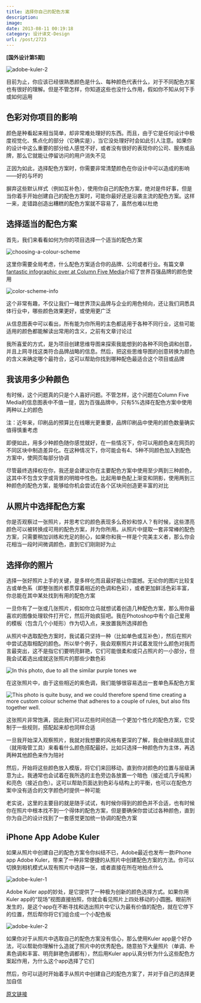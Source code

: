 ```yaml
---
title: 选择你自己的配色方案
description: 
image: 
date: 2013-08-11 00:19:18
category: 设计译文-Design
url: /post/2723
---
```


**[国外设计第5期]**

![adobe-kuler-2](http://uisdc.qiniudn.com/wp-content/uploads/2013/08/adobe-kuler-2.jpg)

目前为止，你应该已经很熟悉颜色是什么、每种颜色代表什么，对于不同配色方案也有很好的理解。但是不管怎样，你知道这些也没什么作用，假如你不知从何下手或如何运用

## 色彩对你项目的影响

颜色是种看起来相当简单，却非常难处理好的东西。而且，由于它是任何设计中极度视觉化、焦点化的部分（它确实是），当它没处理好时会如此引人注意。如果你的设计中这么重要的部分给人感觉不好，或者没有很好的表现你的公司、服务或品牌，那么它就能让停留访问的用户消失不见

正因为如此，选择配色方案时，你需要非常清楚颜色在你设计中可以造成的影响——好的与坏的

摒弃这些默认样式（例如互补色），使用你自己的配色方案，绝对是件好事，但是当你着手开始创建自己的配色方案时，可能你最好还是沿袭主流的配色方案。这样一来，走错路创造出糟糕的配色方案就不容易了，虽然也难以杜绝

## 选择适当的配色方案

首先，我们来看看如何为你的项目选择一个适当的配色方案

![choosing-a-colour-scheme](http://uisdc.qiniudn.com/wp-content/uploads/2013/08/choosing-a-colour-scheme.jpg)

这里你需要全局考虑，什么配色方案适合你的品牌、公司或者行业。有篇文章[fantastic infographic over at Column Five Media](http://columnfivemedia.com/work-items/marketo-infographic-true-colors-what-your-brand-colors-say-about-your-business/ "Brand Colours Infographic at Column Five Media")介绍了世界百强品牌的颜色使用

![color-scheme-info](http://uisdc.qiniudn.com/wp-content/uploads/2013/08/color-scheme-info.png)

这个非常有趣，不仅让我们一睹世界顶尖品牌与企业的用色倾向，还让我们洞悉具体行业中，哪些颜色效果更好，或使用更广泛

从信息图表中可以看出，所有能为你所用的主色都适用于各种不同行业，这些可能适用的颜色都能解读出常用的含义，之前有文章讨论过

我所喜爱的方式，是为项目创建思维导图来探索我能想到的各种不同色调和创意，并且上网寻找这类符合品牌战略的信息。然后，把这些思维导图的创意转换为颜色的含义来确定哪个最符合，这可以帮助你找到哪种配色最适合这个项目或品牌

## 我该用多少种颜色

有时候，这个问题真的只是个人喜好问题。不管怎样，这个问题在Column Five Media的信息图表中不值一提，因为百强品牌中，只有5%选择在配色方案中使用两种以上的颜色

注：近年来，印刷品的预算比在线曝光更重要，品牌印刷品中使用的颜色数量确实值得慎重考虑

即便如此，用多少种颜色随你感觉就好，在一些情况下，你可以用颜色来在网页的不同区块中制造差异化。在这种情况下，你可能会有4、5种不同颜色加入到配色方案中，使网页每部分协调

尽管最终选择权在你，我还是会建议你在主要配色方案中使用至少两到三种颜色，这其中不包含文字或背景的明暗中性色。比起用单色配上渐变和阴影，使用两到三种颜色的配色方案，能够给你机会尝试在各个区块间创造更丰富的对比

## 从照片中选择配色方案

你是否观察过一张照片，并思考它的颜色表现多么奇妙和惊人？有时候，这些漂亮颜色可以被转换成可用的配色方案，并为你所用。从照片中提取一套非常棒的配色方案，只需要稍加训练和充足的耐心，如果你和我一样是个完美主义者，那么你会花相当一段时间微调颜色，直到它们刚刚好为止

## 选择你的照片

选择一张好照片上手的关键，是多样化而且最好能让你震撼。无论你的图片比较复古或单色系（即整张图片都贯穿着相近的色调和色彩），或者更加鲜活色彩丰富，你总能在其中某处找到有用的配色方案

一旦你有了一张或几张照片，假如你立马就想试着创造几种配色方案，那么用你最喜欢的图像处理软件打开它，然后开始疯狂吧。我在Photoshop中有个自己爱用的模板（包含几个小矩形）作为切入点，来放置我所选择颜色

从照片中选取配色方案时，我试着只坚持一种（比如单色或互补色），然后在照片中尝试选取相配的颜色。所以举个例子，我会观察照片并试着发现什么颜色对我而言最突出，这不是指它们要明亮鲜艳，它们可能很柔和或只占照片的一小部分，但我会试着选出成就这张照片的那些少数色彩

![In this photo, due to all the similar purple tones we](http://uisdc.qiniudn.com/wp-content/uploads/2013/08/choosing-from-photos-1.jpg)

在这张照片中，由于这些相近的紫色调，我们能够很容易选出一套单色系配色方案

![This photo is quite busy, and we could therefore spend time creating a more custom colour scheme that adheres to a couple of rules, but also fits together well.](http://uisdc.qiniudn.com/wp-content/uploads/2013/08/choosing-from-photos-2.jpg)

这张照片非常饱满，因此我们可以花些时间创造一个更加个性化的配色方案，它受制于一些规则，搭配起来却也同样合适

一旦我开始深入观察照片，我就对我想要的风格有更深的了解，我会继续胡乱尝试（就用吸管工具）来看看什么颜色搭配最好。比如只选择一种颜色作为主体，再选两种其他颜色来作为陪衬

然后，开始将这些颜色放入模版，将它们来回移动，直到你对颜色的位置与层级满意为止。我通常也会试着在我所选的主色旁边各放置一个暗色（接近或几乎纯黑）和亮色（接近白色）。这可以帮助页面达到色彩与结构上的平衡，也可以在配色方案中没有适合的文字颜色时提供一种可能

老实说，这里的主要目的就是随手试试，有时候你得到的颜色并不合适，也有时候你在照片中根本找不到一个得体的配色方案，但是要确保你尝试过各种颜色，直到你为自己的设计找到了一套感觉更加统一协调的配色方案

## iPhone App Adobe Kuler

如果从照片中创建自己的配色方案令你纠结不已，Adobe最近也发布一款iPhone app Adobe Kuler，带来了一种非常便捷的从照片中创建配色方案的方法。你可以切换到相机模式从现有照片中选择一张，或者直接在所在地拍点什么

![adobe-kuler-1](http://uisdc.qiniudn.com/wp-content/uploads/2013/08/adobe-kuler-1.jpg)

Adobe Kuler app的妙处，是它提供了一种极为创新的颜色选择方式。如果你用Kuler app的“现场”视图直接拍照，你就会看见照片上四处移动的小圆圈。眼前所发生的，是这个app在不断寻找和选出照片中它认为最有价值的配色，就在它停下的位置，然后帮你将它们组合成一个小配色板

![adobe-kuler-2](http://uisdc.qiniudn.com/wp-content/uploads/2013/08/adobe-kuler-2.jpg)

如果你对于从照片中选取自己的配色方案没有信心，那么使用Kuler app是个好办法，可以帮助你理解什么造就了照片中的优秀配色。随意拍下大量照片（单调、朴素色调和丰富、明亮鲜艳色调都有），然后用Kuler app认真分析为什么这些配色方案起作用，为什么这个app选择了它们

然后，你可以适时开始着手从照片中创建自己的配色方案了，并对于自己的选择更加自信

[原文链接](http://webdesign.tutsplus.com/articles/design-theory/selecting-your-own-color-scheme/)